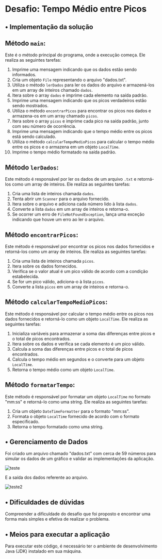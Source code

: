 # Desafio: Tempo Médio entre Picos

## • Implementação da solução

## Método `main`:

Este é o método principal do programa, onde a execução começa. Ele realiza as seguintes tarefas:

1. Imprime uma mensagem indicando que os dados estão sendo informados.
2. Cria um objeto `File` representando o arquivo "dados.txt".
3. Utiliza o método `lerDados` para ler os dados do arquivo e armazená-los em um array de inteiros chamado `dados`.
4. Itera sobre o array `dados` e imprime cada elemento na saída padrão.
5. Imprime uma mensagem indicando que os picos verdadeiros estão sendo mostrados.
6. Utiliza o método `encontrarPicos` para encontrar os picos nos dados e armazena-os em um array chamado `picos`.
7. Itera sobre o array `picos` e imprime cada pico na saída padrão, junto com seu número de ocorrência.
8. Imprime uma mensagem indicando que o tempo médio entre os picos está sendo calculado.
9. Utiliza o método `calcularTempoMedioPicos` para calcular o tempo médio entre os picos e o armazena em um objeto `LocalTime`.
10. Imprime o tempo médio formatado na saída padrão.

## Método `lerDados`:

Este método é responsável por ler os dados de um arquivo `.txt` e retorná-los como um array de inteiros. Ele realiza as seguintes tarefas:

1. Cria uma lista de inteiros chamada `dados`.
2. Tenta abrir um `Scanner` para o arquivo fornecido.
3. Itera sobre o arquivo e adiciona cada número lido à lista `dados`.
4. Converte a lista `dados` em um array de inteiros e retorna-o.
5. Se ocorrer um erro de `FileNotFoundException`, lança uma exceção indicando que houve um erro ao ler o arquivo.

## Método `encontrarPicos`:

Este método é responsável por encontrar os picos nos dados fornecidos e retorná-los como um array de inteiros. Ele realiza as seguintes tarefas:

1. Cria uma lista de inteiros chamada `picos`.
2. Itera sobre os dados fornecidos.
3. Verifica se o valor atual é um pico válido de acordo com a condição estabelecida.
4. Se for um pico válido, adiciona-o à lista `picos`.
5. Converte a lista `picos` em um array de inteiros e retorna-o.

## Método `calcularTempoMedioPicos`:

Este método é responsável por calcular o tempo médio entre os picos nos dados fornecidos e retorná-lo como um objeto `LocalTime`. Ele realiza as seguintes tarefas:

1. Inicializa variáveis para armazenar a soma das diferenças entre picos e o total de picos encontrados.
2. Itera sobre os dados e verifica se cada elemento é um pico válido.
3. Calcula a soma das diferenças entre picos e o total de picos encontrados.
4. Calcula o tempo médio em segundos e o converte para um objeto `LocalTime`.
5. Retorna o tempo médio como um objeto `LocalTime`.

## Método `formatarTempo`:

Este método é responsável por formatar um objeto `LocalTime` no formato "mm:ss" e retorná-lo como uma string. Ele realiza as seguintes tarefas:

1. Cria um objeto `DateTimeFormatter` para o formato "mm:ss".
2. Formata o objeto `LocalTime` fornecido de acordo com o formato especificado.
3. Retorna o tempo formatado como uma string.


## • Gerenciamento de Dados

Foi criado um arquivo chamado "dados.txt" com cerca de 59 números para simular os dados de um gráfico e validar as implementações da aplicação.

![teste](https://github.com/mv-vieira/desafio-tempo-medio-entre-picos/assets/107760543/cfbc9c58-d788-4b0f-927c-73c0d5f4a208)

E a saída dos dados referente ao arquivo.

![teste2](https://github.com/mv-vieira/desafio-tempo-medio-entre-picos/assets/107760543/567c4c2e-3e28-4e82-9bb9-5a20170a3ad3)

## • Dificuldades de dúvidas

Compreender a dificuldade do desafio que foi proposto e encontrar uma forma mais simples e efetiva de realizar o problema.

## • Meios para executar a aplicação

Para executar este código, é necessário ter o ambiente de desenvolvimento Java (JDK) instalado em sua máquina.



